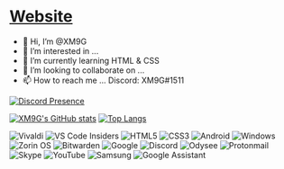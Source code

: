 # [Website](https://xm9g.github.io/)
- 👋 Hi, I’m @XM9G
- 👀 I’m interested in ...
- 🌱 I’m currently learning HTML & CSS
- 💞️ I’m looking to collaborate on ...
- 📫 How to reach me ... Discord: XM9G#1511

[![Discord Presence](https://lanyard.cnrad.dev/api/780303451980038165)](https://discord.com/users/780303451980038165)

[![XM9G's GitHub stats](https://github-readme-stats.vercel.app/api?username=xm9g)](https://github.com/anuraghazra/github-readme-stats)
[![Top Langs](https://github-readme-stats.vercel.app/api/top-langs/?username=xm9g)](https://github.com/anuraghazra/github-readme-stats)



![Vivaldi](https://img.shields.io/badge/Vivaldi-EF3939?style=for-the-badge&logo=Vivaldi&logoColor=white)
![VS Code Insiders](https://img.shields.io/badge/VS%20Code%20Insiders-35b393.svg?style=for-the-badge&logo=visual-studio-code&logoColor=white)
![HTML5](https://img.shields.io/badge/html5-%23E34F26.svg?style=for-the-badge&logo=html5&logoColor=white)
![CSS3](https://img.shields.io/badge/css3-%231572B6.svg?style=for-the-badge&logo=css3&logoColor=white)
![Android](https://img.shields.io/badge/Android-3DDC84?style=for-the-badge&logo=android&logoColor=white)
![Windows](https://img.shields.io/badge/Windows-0078D6?style=for-the-badge&logo=windows&logoColor=white)
![Zorin OS](https://img.shields.io/badge/-Zorin%20OS-%2310AAEB?style=for-the-badge&logo=zorin&logoColor=white)
![Bitwarden](https://img.shields.io/badge/bitwarden-%23175DDC.svg?style=for-the-badge&logo=bitwarden&logoColor=white)
![Google](https://img.shields.io/badge/google-4285F4?style=for-the-badge&logo=google&logoColor=white)
![Discord](https://img.shields.io/badge/Discord-%237289DA.svg?style=for-the-badge&logo=discord&logoColor=white)
![Odysee](https://img.shields.io/badge/odysee-EF1970?style=for-the-badge&logo=Odysee&logoColor=white)
![Protonmail](https://img.shields.io/badge/ProtonMail-8B89CC?style=for-the-badge&logo=protonmail&logoColor=white)
![Skype](https://img.shields.io/badge/Skype-%2300AFF0.svg?style=for-the-badge&logo=Skype&logoColor=white)
![YouTube](https://img.shields.io/badge/YouTube-%23FF0000.svg?style=for-the-badge&logo=YouTube&logoColor=white)
![Samsung](https://img.shields.io/badge/Samsung-%231428A0.svg?style=for-the-badge&logo=samsung&logoColor=white)
![Google Assistant](https://img.shields.io/badge/google%20assistant-4285F4?style=for-the-badge&logo=google%20assistant&logoColor=white)

<!---
XM9G/XM9G is a ✨ special ✨ repository because its `README.md` (this file) appears on your GitHub profile.
You can click the Preview link to take a look at your changes.
--->
